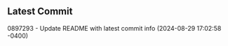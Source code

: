 
## Latest Commit
0897293 - Update README with latest commit info (2024-08-29 17:02:58 -0400) <Yunxi-Zhou>
